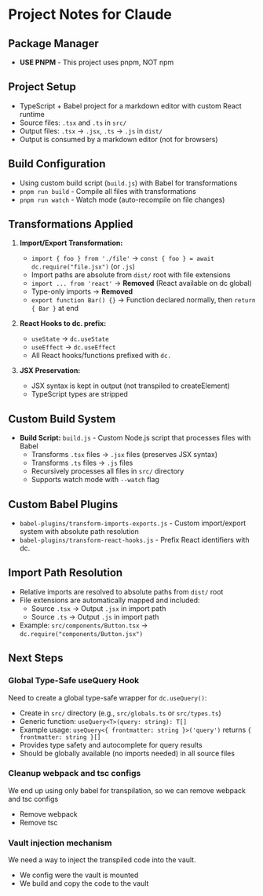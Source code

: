 # Project Notes for Claude

## Package Manager
- **USE PNPM** - This project uses pnpm, NOT npm

## Project Setup
- TypeScript + Babel project for a markdown editor with custom React runtime
- Source files: `.tsx` and `.ts` in `src/`
- Output files: `.tsx` → `.jsx`, `.ts` → `.js` in `dist/`
- Output is consumed by a markdown editor (not for browsers)

## Build Configuration
- Using custom build script (`build.js`) with Babel for transformations
- `pnpm run build` - Compile all files with transformations
- `pnpm run watch` - Watch mode (auto-recompile on file changes)

## Transformations Applied
1. **Import/Export Transformation:**
   - `import { foo } from './file'` → `const { foo } = await dc.require("file.jsx")` (or `.js`)
   - Import paths are absolute from `dist/` root with file extensions
   - `import ... from 'react'` → **Removed** (React available on dc global)
   - Type-only imports → **Removed**
   - `export function Bar() {}` → Function declared normally, then `return { Bar }` at end

2. **React Hooks to dc. prefix:**
   - `useState` → `dc.useState`
   - `useEffect` → `dc.useEffect`
   - All React hooks/functions prefixed with `dc.`

3. **JSX Preservation:**
   - JSX syntax is kept in output (not transpiled to createElement)
   - TypeScript types are stripped

## Custom Build System
- **Build Script:** `build.js` - Custom Node.js script that processes files with Babel
  - Transforms `.tsx` files → `.jsx` files (preserves JSX syntax)
  - Transforms `.ts` files → `.js` files
  - Recursively processes all files in `src/` directory
  - Supports watch mode with `--watch` flag

## Custom Babel Plugins
- `babel-plugins/transform-imports-exports.js` - Custom import/export system with absolute path resolution
- `babel-plugins/transform-react-hooks.js` - Prefix React identifiers with dc.

## Import Path Resolution
- Relative imports are resolved to absolute paths from `dist/` root
- File extensions are automatically mapped and included:
  - Source `.tsx` → Output `.jsx` in import path
  - Source `.ts` → Output `.js` in import path
- Example: `src/components/Button.tsx` → `dc.require("components/Button.jsx")`

## Next Steps

### Global Type-Safe useQuery Hook
Need to create a global type-safe wrapper for `dc.useQuery()`:
- Create in `src/` directory (e.g., `src/globals.ts` or `src/types.ts`)
- Generic function: `useQuery<T>(query: string): T[]`
- Example usage: `useQuery<{ frontmatter: string }>('query')` returns `{ frontmatter: string }[]`
- Provides type safety and autocomplete for query results
- Should be globally available (no imports needed) in all source files

### Cleanup webpack and tsc configs
We end up using only babel for transpilation, so we can remove webpack and tsc configs
- Remove webpack
- Remove tsc

### Vault injection mechanism
We need a way to inject the transpiled code into the vault.
- We config were the vault is mounted
- We build and copy the code to the vault